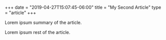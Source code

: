 +++
date = "2019-04-27T15:07:45-06:00"
title = "My Second Article"
type = "article"
+++

Lorem ipsum summary of the article.
<!--more-->
Lorem ipsum rest of the article.